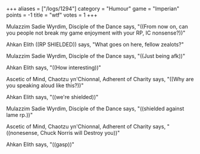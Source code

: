 +++
aliases = ["/logs/1294"]
category = "Humour"
game = "Imperian"
points = -1
title = "wtf"
votes = 1
+++

Mulazzim Sadie Wyrdim, Disciple of the Dance says, \"((From now on, can you 
people not break my game enjoyment with your RP, IC nonsense?))\"

Ahkan Elith ((RP SHIELDED)) says, \"What goes on here, fellow zealots?\"

Mulazzim Sadie Wyrdim, Disciple of the Dance says, \"((Just being afk))\"

Ahkan Elith says, \"((How interesting))\"

Ascetic of Mind, Chaotzu yn\'Chionnal, Adherent of Charity says, \"((Why are you 
speaking aloud like this?))\"

Ahkan Elith says, \"((we\'re shielded))\"

Mulazzim Sadie Wyrdim, Disciple of the Dance says, \"((shielded against lame 
rp.))\"

Ascetic of Mind, Chaotzu yn\'Chionnal, Adherent of Charity says, \"((nonesense, 
Chuck Norris will Destroy you))\"

Ahkan Elith says, \"((gasp))\"
